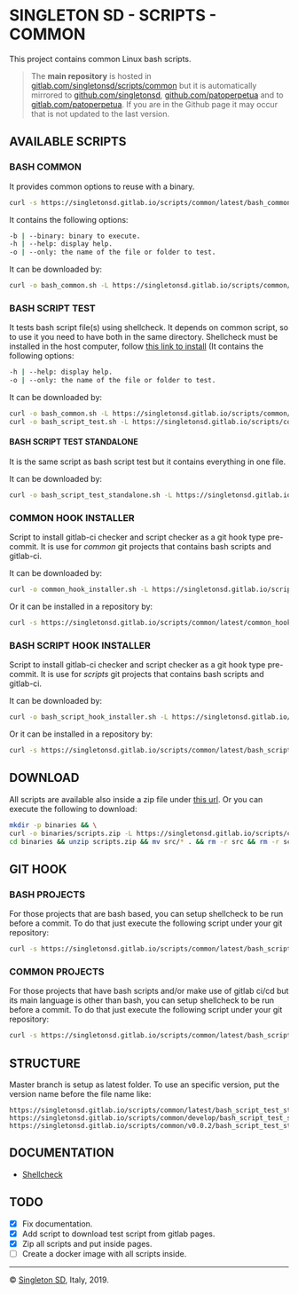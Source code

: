 # SINGLETON SD - SCRIPTS - COMMON

This project contains common Linux bash scripts.

> The **main repository** is hosted in [gitlab.com/singletonsd/scripts/common](https://gitlab.com/singletonsd/scripts/common.git) but it is automatically mirrored to [github.com/singletonsd](https://github.com/singletonsd/scripts-common.git), [github.com/patoperpetua](https://github.com/patoperpetua/scripts-common.git) and to [gitlab.com/patoperpetua](https://gitlab.com/patoperpetua/scripts-common.git). If you are in the Github page it may occur that is not updated to the last version.

## AVAILABLE SCRIPTS

### BASH COMMON

It provides common options to reuse with a binary.

```bash
curl -s https://singletonsd.gitlab.io/scripts/common/latest/bash_common.sh | bash /dev/stdin -b="${BINARY_NAME}"
```

It contains the following options:

```bash
-b | --binary: binary to execute.
-h | --help: display help.
-o | --only: the name of the file or folder to test.
```

It can be downloaded by:

```bash
curl -o bash_common.sh -L https://singletonsd.gitlab.io/scripts/common/latest/bash_common.sh
```

### BASH SCRIPT TEST

It tests bash script file(s) using shellcheck. It depends on common script, so to use it you need to have both in the same directory. Shellcheck must be installed in the host computer, follow [this link to install](https://github.com/koalaman/shellcheck#installing) (It contains the following options:

```bash
-h | --help: display help.
-o | --only: the name of the file or folder to test.
```

It can be downloaded by:

```bash
curl -o bash_common.sh -L https://singletonsd.gitlab.io/scripts/common/latest/bash_common.sh && \
curl -o bash_script_test.sh -L https://singletonsd.gitlab.io/scripts/common/latest/bash_script_test.sh
```

#### BASH SCRIPT TEST STANDALONE

It is the same script as bash script test but it contains everything in one file.

It can be downloaded by:

```bash
curl -o bash_script_test_standalone.sh -L https://singletonsd.gitlab.io/scripts/common/latest/bash_script_test_standalone.sh
```

### COMMON HOOK INSTALLER

Script to install gitlab-ci checker and script checker as a git hook type pre-commit. It is use for *common* git projects that contains bash scripts and gitlab-ci.

It can be downloaded by:

```bash
curl -o common_hook_installer.sh -L https://singletonsd.gitlab.io/scripts/common/latest/common_hook_installer.sh
```

Or it can be installed in a repository by:

```bash
curl -s https://singletonsd.gitlab.io/scripts/common/latest/common_hook_installer.sh | bash /dev/stdin
```

### BASH SCRIPT HOOK INSTALLER

Script to install gitlab-ci checker and script checker as a git hook type pre-commit. It is use for *scripts* git projects that contains bash scripts and gitlab-ci.

It can be downloaded by:

```bash
curl -o bash_script_hook_installer.sh -L https://singletonsd.gitlab.io/scripts/common/latest/bash_script_hook_installer.sh
```

Or it can be installed in a repository by:

```bash
curl -s https://singletonsd.gitlab.io/scripts/common/latest/bash_script_hook_installer.sh | bash /dev/stdin
```

## DOWNLOAD

All scripts are available also inside a zip file under [this url](https://singletonsd.gitlab.io/scripts/common/latest/scripts.zip). Or you can execute the following to download:

```bash
mkdir -p binaries && \
curl -o binaries/scripts.zip -L https://singletonsd.gitlab.io/scripts/common/latest/scripts.zip && \
cd binaries && unzip scripts.zip && mv src/* . && rm -r src && rm -r scripts.zip && cd ..
```

## GIT HOOK

### BASH PROJECTS

For those projects that are bash based, you can setup shellcheck to be run before a commit. To do that just execute the following script under your git repository:

```bash
curl -s https://singletonsd.gitlab.io/scripts/common/latest/bash_script_test_hook_installer.sh | bash /dev/stdin
```

### COMMON PROJECTS

For those projects that have bash scripts and/or make use of gitlab ci/cd but its main language is other than bash, you can setup shellcheck to be run before a commit. To do that just execute the following script under your git repository:

```bash
curl -s https://singletonsd.gitlab.io/scripts/common/latest/bash_script_common_hook_installer.sh | bash /dev/stdin
```

## STRUCTURE

Master branch is setup as latest folder. To use an specific version, put the version name before the file name like:

```url
https://singletonsd.gitlab.io/scripts/common/latest/bash_script_test_standalone.sh
https://singletonsd.gitlab.io/scripts/common/develop/bash_script_test_standalone.sh
https://singletonsd.gitlab.io/scripts/common/v0.0.2/bash_script_test_standalone.sh
```

## DOCUMENTATION

- [Shellcheck](https://github.com/koalaman/shellcheck)

## TODO

- [X] Fix documentation.
- [X] Add script to download test script from gitlab pages.
- [X] Zip all scripts and put inside pages.
- [ ] Create a docker image with all scripts inside.

----------------------

© [Singleton SD](http://www.singletonsd.com), Italy, 2019.
